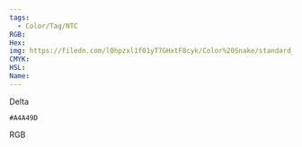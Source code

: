 ```yaml
---
tags:
  - Color/Tag/NTC
RGB:
Hex:
img: https://filedn.com/l0hpzxl1f01yT7GHxtF8cyk/Color%20Snake/standard_csv_to_svg/A4A49D.svg
CMYK:
HSL:
Name:
---
```

Delta
```palette
#A4A49D
```
RGB
